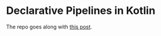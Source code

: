 # Declarative Pipelines in Kotlin

The repo goes along with [this post](https://medium.com/@desaismital/declarative-pipelines-in-kotlin-b9e18e77f2c5).
